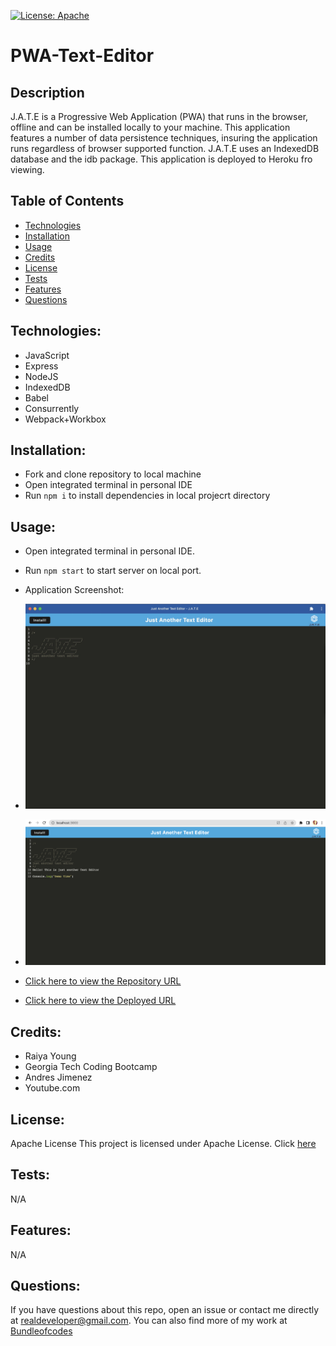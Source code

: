 [![License: Apache](https://img.shields.io/badge/license-Apache-blue.svg)](https://opensource.org/licenses/Apache)

# PWA-Text-Editor

## Description

J.A.T.E is a Progressive Web Application (PWA) that runs in the browser, offline and can be installed locally to your machine. This application features a number of data persistence techniques, insuring the application runs regardless of browser supported function. J.A.T.E uses an IndexedDB database and the idb package. This application is deployed to Heroku fro viewing.


## Table of Contents

- [Technologies](#technologies)
- [Installation](#installation)
- [Usage](#usage)
- [Credits](credits)
- [License](#license)
- [Tests](#tests)
- [Features](#features)
- [Questions](#questions)

## Technologies:
- JavaScript
- Express
- NodeJS
- IndexedDB
- Babel
- Consurrently
- Webpack+Workbox

## Installation:
- Fork and clone repository to local machine
- Open integrated terminal in personal IDE
- Run `npm i` to install dependencies in local projecrt directory

## Usage:

- Open integrated terminal in personal IDE.
- Run `npm start` to start server on local port.

- Application Screenshot:

- ![Application Screenshot](/screenshot/JATE-Screenshot.jpeg)
- ![Application Screenshot](/screenshot/JATE-Screenshot2.png)



- [Click here to view the Repository URL](https://github.com/bundleofcodes/PWA-Text-Editor)
- [Click here to view the Deployed URL](https://just-another-text-editor23-2add6b308184.herokuapp.com/)

## Credits:

- Raiya Young
- Georgia Tech Coding Bootcamp
- Andres Jimenez
- Youtube.com

## License:

Apache License
This project is licensed under Apache License. Click [here](https://github.com/bundleofcodes/PWA-Text-Editor/blob/main/LICENSE)

## Tests:
N/A

## Features:
N/A
 
## Questions:

If you have questions about this repo, open an issue or contact me directly at realdeveloper@gmail.com. You can also find more of my work at [Bundleofcodes](https://github.com/bundleofcodes)